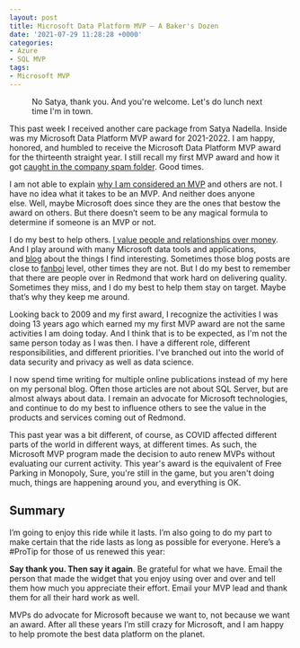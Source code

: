 ```yaml
---
layout: post
title: Microsoft Data Platform MVP – A Baker's Dozen
date: '2021-07-29 11:28:28 +0000'
categories:
- Azure
- SQL MVP
tags:
- Microsoft MVP
---
```


<div class="wp-block-image is-style-default"><figure class="aligncenter size-full"><img src="https://thomaslarock.com/wp-content/uploads/2021/07/MVP2021.jpg" alt="" class="wp-image-21239"/><figcaption>No Satya, thank you. And you're welcome. Let's do lunch next time I'm in town.</figcaption></figure></div>   <p></p>   <p>This past week I received another care package from Satya Nadella. Inside was my Microsoft Data Platform MVP award for 2021-2022. I am happy, honored, and humbled to receive the Microsoft Data Platform MVP award for the thirteenth straight year. I still recall my first MVP award and how it got&nbsp;<a href="https://thomaslarock.com/2009/04/latest-email-scam/" target="_blank" rel="noreferrer noopener">caught in the company spam folder</a>. Good times.</p>   <p>I am not able to explain&nbsp;<a href="https://mvp.microsoft.com/en-us/overview" target="_blank" rel="noreferrer noopener">why I am considered an MVP</a>&nbsp;and others are not. I have no idea what it takes to be an MVP. And neither does anyone else.&nbsp;Well, maybe Microsoft does since they are the ones that bestow the award on others. But there doesn’t seem to be any magical formula to determine if someone is an MVP or not.</p>   <p>I do my best to help others.&nbsp;<a href="https://thomaslarock.com/2017/05/relationships-matter-money/" target="_blank" rel="noreferrer noopener">I value&nbsp;people and relationships over money</a>. And I play around with many Microsoft data tools and applications, and&nbsp;<a href="https://thomaslarock.com/blog" target="_blank" rel="noreferrer noopener">blog</a>&nbsp;about the things I find interesting. Sometimes those blog posts are close to&nbsp;<a href="http://www.urbandictionary.com/define.php?term=fanboi" target="_blank" rel="noreferrer noopener">fanboi</a>&nbsp;level, other times they are not. But I do my best to remember that there are people over in Redmond that work hard on delivering quality. Sometimes they miss, and I do my best to help them stay on target. Maybe that’s why they keep me around.</p>   <p>Looking back to 2009 and my first award, I recognize the activities I was doing 13 years ago which earned my my first MVP award are not the same activities I am doing today. And I think that is to be expected, as I'm not the same person today as I was then. I have a different role, different responsibilities, and different priorities. I've branched out into the world of data security and privacy as well as data science.</p>   <p>I now spend time writing for multiple online publications instead of my here on my personal blog. Often those articles are not about SQL Server, but are almost always about data. I remain an advocate for Microsoft technologies, and continue to do my best to influence others to see the value in the products and services coming out of Redmond.</p>   <p>This past year was a bit different, of course, as COVID affected different parts of the world in different ways, at different times. As such, the Microsoft MVP program made the decision to auto renew MVPs without evaluating our current activity. This year's award is the equivalent of Free Parking in Monopoly, Sure, you're still in the game, but you aren't doing much, things are happening around you, and everything is OK. </p>   <h2 id="h-summary">Summary</h2>   <p>I’m going to enjoy this ride while it lasts. I’m also going to do my part to make certain that the ride lasts as long as possible for everyone. Here’s a #ProTip for those of us renewed this year:</p>   <p><strong>Say thank you. Then say it again</strong>. Be grateful for what we have. Email the person that made the widget that you enjoy using over and over and tell them how much you appreciate their effort. Email your MVP lead and thank them for all their hard work as well.</p>   <p>MVPs do advocate for Microsoft because we want to, not because we want an award. After all these years I’m still crazy for Microsoft, and I am happy to help promote the best data platform on the planet.</p>